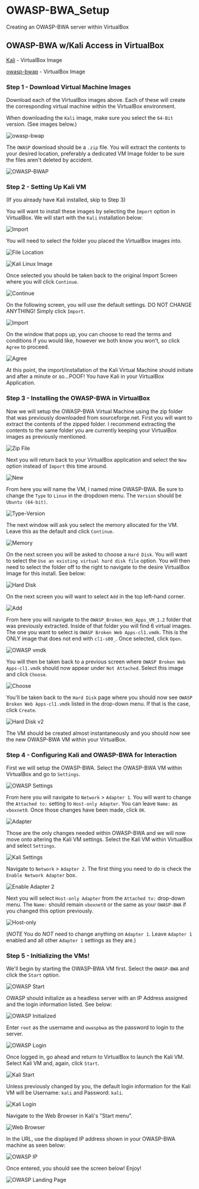 # OWASP-BWA_Setup
 Creating an OWASP-BWA server within VirtualBox


## OWASP-BWA w/Kali Access in VirtualBox ##

[Kali](https://www.offensive-security.com/kali-linux-vm-vmware-virtualbox-image-download/) - VirtualBox Image

[owasp-bwap](https://sourceforge.net/projects/owaspbwa/) - VirtualBox Image

### Step 1 - Download Virtual Machine Images ###

Download each of the VirtualBox images above. Each of these will create the corresponding virtual machine within the VirtualBox environment. 

When downloading the `Kali` image, make sure you select the `64-Bit` version. (See images below.)

![owasp-bwap](images/Kali_InstallPage.png)

The `OWASP` download should be a `.zip` file. You will extract the contents to your desired location, preferably a dedicated VM Image folder to be sure the files aren't deleted by accident.

![OWASP-BWAP](images/OWASP-BWA_InstallPage.png)

### Step 2 - Setting Up Kali VM ###

(If you already have Kali installed, skip to Step 3)

You will want to install these images by selecting the `Import` option in VirtualBox. We will start with the `Kali` installation below:

![Import](images/VirtualBox_Import.png)

You will need to select the folder you placed the VirtualBox images into.

![File Location](images/Screen%20Shot%202020-08-21%20at%204.11.00%20PM.png)

![Kali Linux Image](images/Screen%20Shot%202020-08-21%20at%204.12.47%20PM.png)

Once selected you should be taken back to the original Import Screen where you will click  `Continue`.

![Continue](images/Screen%20Shot%202020-08-21%20at%204.13.09%20PM.png)

On the following screen, you will use the default settings. DO NOT CHANGE ANYTHING! Simply click `Import`.

![Import](images/Screen%20Shot%202020-08-21%20at%204.14.11%20PM.png)

On the window that pops up, you can choose to read the terms and conditions if you would like, however we both know you won't, so click `Agree` to proceed.

![Agree](images/Screen%20Shot%202020-08-21%20at%204.17.13%20PM.png)

At this point, the import/installation of the Kali Virtual Machine should initiate and after a minute or so...POOF! You have Kali in your VirtualBox Application.

### Step 3 - Installing the OWASP-BWA in VirtualBox ###

Now we will setup the OWASP-BWA Virtual Machine using the zip folder that was previously downloaded from sourceforge.net. First you will want to extract the contents of the zipped folder. I recommend extracting the contents to the same folder you are currently keeping your VirtualBox images as previously mentioned.

![Zip File](images/Screen%20Shot%202020-08-21%20at%204.32.41%20PM.png)

Next you will return back to your VirtualBox application and select the `New` option instead of `Import` this time around.

![New](images/Screen%20Shot%202020-08-21%20at%204.36.33%20PM.png)

From here you will name the VM, I named mine OWASP-BWA. Be sure to change the `Type` to `Linux` in the dropdown menu. The `Version` should be `Ubuntu (64-bit)`.

![Type-Version](images/Screen%20Shot%202020-08-21%20at%204.39.51%20PM.png)

The next window will ask you select the memory allocated for the VM. Leave this as the default and click `Continue`.

![Memory](images/Screen%20Shot%202020-08-21%20at%204.41.19%20PM.png)

On the next screen you will be asked to choose a `Hard Disk`. You will want to select the `Use an existing virtual hard disk file` option. You will then need to select the folder off to the right to navigate to the desire VirtualBox Image for this install. See below:

![Hard Disk](images/Screen%20Shot%202020-08-21%20at%204.42.37%20PM.png)

On the next screen you will want to select `Add` in the top left-hand corner.

![Add](images/Screen%20Shot%202020-08-21%20at%204.44.21%20PM.png)

From here you will navigate to the `OWASP_Broken_Web_Apps_VM_1.2` folder that was previously extracted. Inside of that folder you will find 6 virtual images. The one you want to select is `OWASP Broken Web Apps-cl1.vmdk`. This is the ONLY image that does not end with `cl1-s00_`. Once selected, click `Open`.

![OWASP vmdk](images/Screen%20Shot%202020-08-21%20at%204.45.59%20PM.png)

You will then be taken back to a previous screen where `OWASP Broken Web Apps-cl1.vmdk` should now appear under `Not Attached`. Select this image and click `Choose`.

![Choose](images/Screen%20Shot%202020-08-21%20at%204.46.47%20PM.png)

You'll be taken back to the `Hard Disk` page where you should now see `OWASP Broken Web Apps-cl1.vmdk` listed in the drop-down menu. If that is the case, click `Create`.

![Hard Disk v2](images/Screen%20Shot%202020-08-21%20at%204.48.14%20PM.png)

The VM should be created almost instantaneously and you should now see the new OWASP-BWA VM within your VirtualBox.

### Step 4 - Configuring Kali and OWASP-BWA for Interaction ###

First we will setup the OWASP-BWA. Select the OWASP-BWA VM within VirtualBox and go to `Settings`.

![OWASP Settings](images/Screen%20Shot%202020-08-21%20at%204.49.04%20PM.png)

From here you will navigate to `Network` > `Adapter 1`. You will want to change the `Attached to:` setting to `Host-only Adapter`. You can leave `Name:` as `vboxnet0`. Once those changes have been made, click `OK`.

![Adapter](images/Screen%20Shot%202020-08-21%20at%204.51.14%20PM.png)

Those are the only changes needed within OWASP-BWA and we will now move onto altering the Kali VM settings. Select the Kali VM within VirtualBox and select `Settings`.

![Kali Settings](images/Screen%20Shot%202020-08-21%20at%204.52.54%20PM.png)

Navigate to `Network` > `Adapter 2`. The first thing you need to do is check the `Enable Network Adapter` box.

![Enable Adapter 2](images/Screen%20Shot%202020-08-21%20at%204.55.39%20PM.png)

Next you will select `Host-only Adapter` from the `Attached to:` drop-down menu. The `Name:` should remain `vboxnet0` or the same as your `OWASP-BWA` if you changed this option previously.

![Host-only](images/Screen%20Shot%202020-08-21%20at%204.56.58%20PM.png)


(_NOTE_ You do _NOT_ need to change anything on `Adapter 1`. Leave `Adapter 1` enabled and all other `Adapter 1` settings as they are.)

### Step 5 - Initializing the VMs! ###

We'll begin by starting the OWASP-BWA VM first. Select the `OWASP-BWA` and click the `Start` option.

![OWASP Start](images/Screen%20Shot%202020-08-21%20at%204.58.22%20PM.png)

OWASP should initialize as a headless server with an IP Address assigned and the login information listed. See below:

![OWASP Initialized](images/Screen%20Shot%202020-08-21%20at%205.01.25%20PM.png)

Enter `root` as the username and `owaspbwa` as the password to login to the server.

![OWASP Login](images/Screen%20Shot%202020-08-21%20at%205.01.57%20PM.png)

Once logged in, go ahead and return to VirtualBox to launch the Kali VM. Select Kali VM and, again, click `Start`.

![Kali Start](images/Screen%20Shot%202020-08-21%20at%205.02.21%20PM.png)

Unless previously changed by you, the default login information for the Kali VM will be Username: `kali` and Password: `kali`.

![Kali Login](images/Screen%20Shot%202020-08-21%20at%205.03.30%20PM.png)

Navigate to the Web Browser in Kali's "Start menu".

![Web Browser](images/Screen%20Shot%202020-08-21%20at%205.05.12%20PM.png)

In the URL, use the displayed IP address shown in your OWASP-BWA machine as seen below:

![OWASP IP](images/Screen%20Shot%202020-08-21%20at%205.07.10%20PM.png)

Once entered, you should see the screen below! Enjoy!

![OWASP Landing Page](images/Screen%20Shot%202020-08-21%20at%205.08.53%20PM.png)

